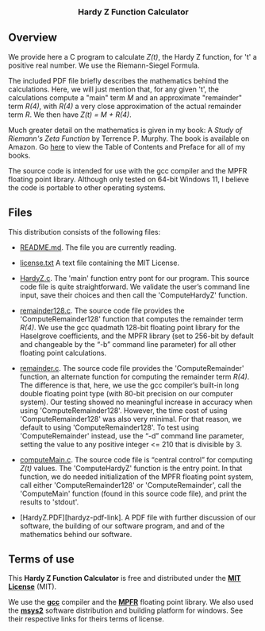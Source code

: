 
<div align="center">
  <h3>Hardy Z Function Calculator</h3> 
</div>

## Overview

We provide here a C program to calculate *Z(t)*, the Hardy Z function, for 't' a positive real number.  We use the Riemann-Siegel Formula.  

The included PDF file briefly describes the mathematics behind the calculations.  Here, we will just mention
that, for any given 't', the calculations compute a "main" term *M* and an approximate "remainder" term *R(4)*,
with *R(4)* a very close approximation of the actual remainder term *R*. We then have *Z(t) = M + R(4)*.

Much greater detail on the mathematics is given in my book: 
A *Study of Riemann's Zeta Function* by Terrence P. Murphy.  The book is available on Amazon.  Go [here][website-link] to view the Table of Contents and Preface for all of my books.

The source code is intended for use with the gcc compiler and the MPFR floating point library.  Although only tested on 
64-bit Windows 11, I believe the code is portable to other operating systems.

## Files

This distribution consists of the following files:

  * [README.md][readme-link]. The file you are currently reading.
  
  * [license.txt][license-link] A text file containing the MIT License.
	
  * [HardyZ.c][hardyz-c-link]. The 'main' function entry pont for our program.  This source code file is 
  quite straightforward. We validate the user’s command line input, save their
  choices and then call the 'ComputeHardyZ' function.
 
  * [remainder128.c][remainder128-c-link]. The source code file provides the 
  'ComputeRemainder128' function that computes the remainder term *R(4)*.
  We use the gcc quadmath 128-bit floating point library for the Haselgrove
  coefficients, and the MPFR library (set to 256-bit by default and changeable by the “-b” command line
  parameter) for all other floating point calculations.
 
  * [remainder.c][remainder-c-link]. The source code file provides the 
  'ComputeRemainder' function, an alternate function for computing the remainder term *R(4)*.
  The difference is that, here, we use the gcc compiler’s built-in long double floating
  point type (with 80-bit precision on our computer system).
  Our testing showed no meaningful increase in accuracy when using 'ComputeRemainder128'.
  However, the time cost of using 'ComputeRemainder128' was also very minimal. For that reason,
  we default to using 'ComputeRemainder128'. To test using 'ComputeRemainder' instead, use the “-d”
  command line parameter, setting the value to any positive integer <= 210 that is divisible by 3.
 
  * [computeMain.c][computemain-c-link]. The source code file is “central control” for computing 
  *Z(t)* values. The 'ComputeHardyZ' function is the entry point. In that function, we
  do needed initialization of the MPFR floating point system, call either 'ComputeRemainder128'
  or 'ComputeRemainder', call the 'ComputeMain' function (found in this source code file), and 
  print the results to 'stdout'.
  
  * [HardyZ.PDF][hardyz-pdf-link]. A PDF file with further discussion of our software, the building
  of our software program, and and of the mathematics behind our software. 

## Terms of use

This **Hardy Z Function Calculator** is free and distributed under the
[**MIT License**][license-link] (MIT). 

We use the [**gcc**][gcc-gnu-link] compiler and the [**MPFR**][mpfr-link] floating point library.
We also used the [**msys2**][msys2-link] software distribution and building platform for windows.
See their respective links for theirs terms of license.  

[website-link]:			https://riemann1859.com
[license-link]:			https://github.com/terry98004/HardyZ/blob/master/license.txt
[readme-link]:			https://github.com/terry98004/test/blob/master/README.md
[hardyz-c-link]:		https://github.com/terry98004/HardyZ/blob/master/README.md
[remainder128-c-link]:	https://github.com/terry98004/HardyZ/blob/master/README.md
[remainder-c-link]:		https://github.com/terry98004/HardyZ/blob/master/README.md
[computemain-c-link]:	https://github.com/terry98004/HardyZ/blob/master/README.md
[mpfr-link]:			https://www.mpfr.org/
[gcc-gnu-link]:			https://gcc.gnu.org/
[msys2-link]:			https://www.msys2.org/
